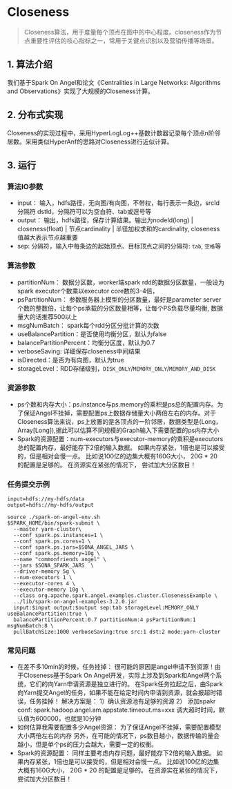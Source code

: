 # Closeness

>Closeness算法，用于度量每个顶点在图中的中心程度。closeness作为节点重要性评估的核心指标之一，常用于关键点识别以及营销传播等场景。

## 1. 算法介绍

我们基于Spark On Angel和论文《Centralities in Large Networks: Algorithms and Observations》实现了大规模的Closeness计算。

## 2. 分布式实现

Closeness的实现过程中，采用HyperLogLog++基数计数器记录每个顶点n阶邻居数。采用类似HyperAnf的思路对Closeness进行近似计算。

## 3. 运行

### 算法IO参数
  - input： 输入，hdfs路径，无向图/有向图，不带权，每行表示一条边，srcId 分隔符 dstId，分隔符可以为空白符、tab或逗号等
  - output： 输出，hdfs路径，保存计算结果。输出为nodeId(long) | closeness(float) | 节点cardinality | 半径加权求和的cardinality, closeness值越大表示节点越重要
  - sep: 分隔符，输入中每条边的起始顶点、目标顶点之间的分隔符: `tab`, `空格`等
### 算法参数
  - partitionNum： 数据分区数，worker端spark rdd的数据分区数量，一般设为spark executor个数乘以executor core数的3-4倍，
  - psPartitionNum： 参数服务器上模型的分区数量，最好是parameter server个数的整数倍，让每个ps承载的分区数量相等，让每个PS负载尽量均衡, 数据量大的话推荐500以上
  - msgNumBatch： spark每个rdd分区分批计算的次数
  - useBalancePartition：是否使用均衡分区，默认为false
  - balancePartitionPercent：均衡分区度，默认为0.7
  - verboseSaving: 详细保存closeness中间结果
  - isDirected：是否为有向图，默认为true
  - storageLevel：RDD存储级别，`DISK_ONLY`/`MEMORY_ONLY`/`MEMORY_AND_DISK`

### 资源参数

- ps个数和内存大小：ps.instance与ps.memory的乘积是ps总的配置内存。为了保证Angel不挂掉，需要配置ps上数据存储量大小两倍左右的内存。对于Closeness算法来说，ps上放置的是各顶点的一阶邻居，数据类型是(Long，Array[Long]),据此可以估算不同规模的Graph输入下需要配置的ps内存大小
- Spark的资源配置：num-executors与executor-memory的乘积是executors总的配置内存，最好能存下2倍的输入数据。 如果内存紧张，1倍也是可以接受的，但是相对会慢一点。 比如说100亿的边集大概有160G大小， 20G * 20 的配置是足够的。 在资源实在紧张的情况下， 尝试加大分区数目！

### 任务提交示例

```
input=hdfs://my-hdfs/data
output=hdfs://my-hdfs/output

source ./spark-on-angel-env.sh
$SPARK_HOME/bin/spark-submit \
  --master yarn-cluster\
  --conf spark.ps.instances=1 \
  --conf spark.ps.cores=1 \
  --conf spark.ps.jars=$SONA_ANGEL_JARS \
  --conf spark.ps.memory=10g \
  --name "commonfriends angel" \
  --jars $SONA_SPARK_JARS  \
  --driver-memory 5g \
  --num-executors 1 \
  --executor-cores 4 \
  --executor-memory 10g \
  --class org.apache.spark.angel.examples.cluster.ClosenessExample \
  ../lib/spark-on-angel-examples-3.2.0.jar
  input:$input output:$output sep:tab storageLevel:MEMORY_ONLY useBalancePartition:true \
  balancePartitionPercent:0.7 partitionNum:4 psPartitionNum:1 msgNumBatch:8 \   
  pullBatchSize:1000 verboseSaving:true src:1 dst:2 mode:yarn-cluster
```



### 常见问题
  - 在差不多10min的时候，任务挂掉： 很可能的原因是angel申请不到资源！由于Closeness基于Spark On Angel开发，实际上涉及到Spark和Angel两个系统，它们的向Yarn申请资源是独立进行的。 在Spark任务拉起之后，由Spark向Yarn提交Angel的任务，如果不能在给定时间内申请到资源，就会报超时错误，任务挂掉！ 解决方案是： 1）确认资源池有足够的资源 2） 添加spakr conf: spark.hadoop.angel.am.appstate.timeout.ms=xxx 调大超时时间，默认值为600000，也就是10分钟
  - 如何估算我需要配置多少Angel资源： 为了保证Angel不挂掉，需要配置模型大小两倍左右的内存 另外，在可能的情况下，ps数目越小，数据传输的量会越小，但是单个ps的压力会越大，需要一定的权衡。
  - Spark的资源配置： 同样主要考虑内存问题，最好能存下2倍的输入数据。 如果内存紧张，1倍也是可以接受的，但是相对会慢一点。 比如说100亿的边集大概有160G大小， 20G * 20 的配置是足够的。 在资源实在紧张的情况下， 尝试加大分区数目！
